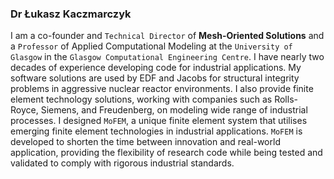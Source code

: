 ### **Dr Łukasz** Kaczmarczyk

I am a co-founder and `Technical Director` of **Mesh-Oriented Solutions** and a `Professor` of Applied Computational Modeling at the `University of Glasgow` in the `Glasgow Computational Engineering Centre`. I have nearly two decades of experience developing code for industrial applications. My software solutions are used by EDF and Jacobs for structural integrity problems in aggressive nuclear reactor environments. I also provide finite element technology solutions, working with companies such as Rolls-Royce, Siemens, and Freudenberg, on modeling wide range of industrial processes.
I designed `MoFEM`, a unique finite element system that utilises emerging finite element technologies in industrial applications. `MoFEM` is developed to shorten the time between innovation and real-world application, providing the flexibility of research code while being tested and validated to comply with rigorous industrial standards.
